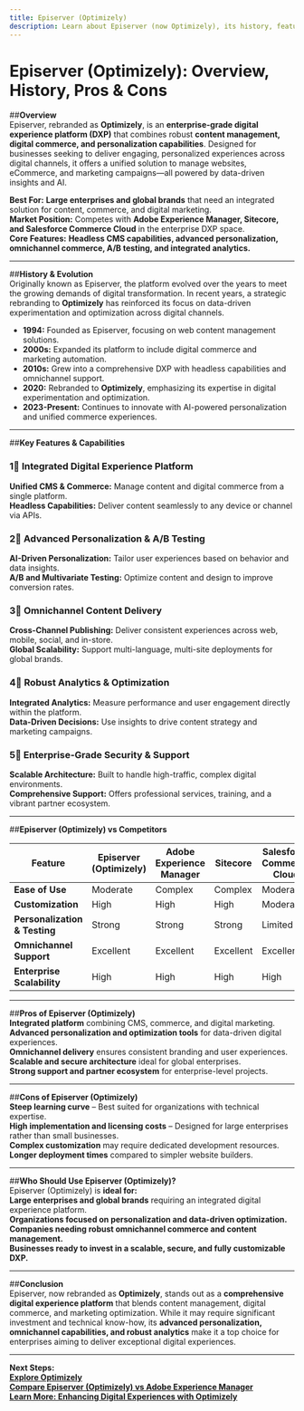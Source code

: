 ```yaml
---
title: Episerver (Optimizely)  
description: Learn about Episerver (now Optimizely), its history, features, and how it compares to other digital experience platforms.
---
```


# **Episerver (Optimizely): Overview, History, Pros & Cons**

##**Overview**  
Episerver, rebranded as **Optimizely**, is an **enterprise-grade digital experience platform (DXP)** that combines robust **content management, digital commerce, and personalization capabilities**. Designed for businesses seeking to deliver engaging, personalized experiences across digital channels, it offers a unified solution to manage websites, eCommerce, and marketing campaigns—all powered by data-driven insights and AI.

 **Best For:** **Large enterprises and global brands** that need an integrated solution for content, commerce, and digital marketing.  
 **Market Position:** Competes with **Adobe Experience Manager, Sitecore, and Salesforce Commerce Cloud** in the enterprise DXP space.  
 **Core Features:** **Headless CMS capabilities, advanced personalization, omnichannel commerce, A/B testing, and integrated analytics.**

---

##**History & Evolution**  
Originally known as Episerver, the platform evolved over the years to meet the growing demands of digital transformation. In recent years, a strategic rebranding to **Optimizely** has reinforced its focus on data-driven experimentation and optimization across digital channels.

- **1994:** Founded as Episerver, focusing on web content management solutions.  
- **2000s:** Expanded its platform to include digital commerce and marketing automation.  
- **2010s:** Grew into a comprehensive DXP with headless capabilities and omnichannel support.  
- **2020:** Rebranded to **Optimizely**, emphasizing its expertise in digital experimentation and optimization.  
- **2023-Present:** Continues to innovate with AI-powered personalization and unified commerce experiences.

---

##**Key Features & Capabilities**

### **1⃣ Integrated Digital Experience Platform**  
 **Unified CMS & Commerce:** Manage content and digital commerce from a single platform.  
 **Headless Capabilities:** Deliver content seamlessly to any device or channel via APIs.

### **2⃣ Advanced Personalization & A/B Testing**  
 **AI-Driven Personalization:** Tailor user experiences based on behavior and data insights.  
 **A/B and Multivariate Testing:** Optimize content and design to improve conversion rates.

### **3⃣ Omnichannel Content Delivery**  
 **Cross-Channel Publishing:** Deliver consistent experiences across web, mobile, social, and in-store.  
 **Global Scalability:** Support multi-language, multi-site deployments for global brands.

### **4⃣ Robust Analytics & Optimization**  
 **Integrated Analytics:** Measure performance and user engagement directly within the platform.  
 **Data-Driven Decisions:** Use insights to drive content strategy and marketing campaigns.

### **5⃣ Enterprise-Grade Security & Support**  
 **Scalable Architecture:** Built to handle high-traffic, complex digital environments.  
 **Comprehensive Support:** Offers professional services, training, and a vibrant partner ecosystem.

---

##**Episerver (Optimizely) vs Competitors**

| Feature                  | Episerver (Optimizely) | Adobe Experience Manager | Sitecore        | Salesforce Commerce Cloud |
|--------------------------|------------------------|--------------------------|-----------------|---------------------------|
| **Ease of Use**          |  Moderate            |  Complex               |  Complex      |  Moderate               |
| **Customization**        |  High                |  High                 |  High         |  Moderate               |
| **Personalization & Testing** |  Strong       |  Strong                |  Strong       |  Limited                |
| **Omnichannel Support**  |  Excellent           |  Excellent             |  Excellent    |  Excellent              |
| **Enterprise Scalability** |  High            |  High                 |  High         |  High                  |

---

##**Pros of Episerver (Optimizely)**  
 **Integrated platform** combining CMS, commerce, and digital marketing.  
 **Advanced personalization and optimization tools** for data-driven digital experiences.  
 **Omnichannel delivery** ensures consistent branding and user experiences.  
 **Scalable and secure architecture** ideal for global enterprises.  
 **Strong support and partner ecosystem** for enterprise-level projects.

---

##**Cons of Episerver (Optimizely)**  
 **Steep learning curve** – Best suited for organizations with technical expertise.  
 **High implementation and licensing costs** – Designed for large enterprises rather than small businesses.  
 **Complex customization** may require dedicated development resources.  
 **Longer deployment times** compared to simpler website builders.

---

##**Who Should Use Episerver (Optimizely)?**  
Episerver (Optimizely) is **ideal for:**  
 **Large enterprises and global brands** requiring an integrated digital experience platform.  
 **Organizations focused on personalization and data-driven optimization.**  
 **Companies needing robust omnichannel commerce and content management.**  
 **Businesses ready to invest in a scalable, secure, and fully customizable DXP.**

---

##**Conclusion**  
Episerver, now rebranded as **Optimizely**, stands out as a **comprehensive digital experience platform** that blends content management, digital commerce, and marketing optimization. While it may require significant investment and technical know-how, its **advanced personalization, omnichannel capabilities, and robust analytics** make it a top choice for enterprises aiming to deliver exceptional digital experiences.

---

 **Next Steps:**  
 **[Explore Optimizely](https://www.optimizely.com/)**  
 **[Compare Episerver (Optimizely) vs Adobe Experience Manager](#)**  
 **[Learn More: Enhancing Digital Experiences with Optimizely](#)**
